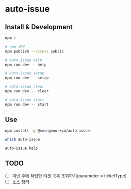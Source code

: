 # auto-issue

## Install & Development

```bash
npm i

# npm 배포
npm publish --access public

# auto-issue help
npm run dev -- help

# auto-issue setup
npm run dev -- setup

# auto-issue clear
npm run dev -- clear

# auto-issue start
npm run dev -- start
```

## Use

```bash
npm install -g @seungwoo-kim/auto-issue

which auto-issue

auto-issue help
```

## TODO

- [ ] 이번 주에 작업한 티켓 목록 조회하기(parameter = ticketType)
- [ ] 소스 정리